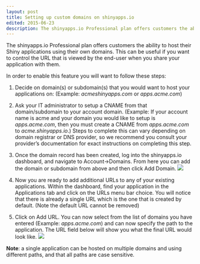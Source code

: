 ```yaml
---
layout: post
title: Setting up custom domains on shinyapps.io
edited: 2015-06-23
description: The shinyapps.io Professional plan offers customers the ability to host their Shiny applications using their own domains. This can be useful if you want to control the URL that is viewed by the end-user when you share your application with them.
---
```


The shinyapps.io Professional plan offers customers the ability to host their Shiny applications using their own domains. This can be useful if you want to control the URL that is viewed by the end-user when you share your application with them.

In order to enable this feature you will want to follow these steps:

1. Decide on domain(s) or subdomain(s) that you would want to host your applications on: (Example: _acmeshinyapps.com_ or _apps.acme.com_)

2. Ask your IT administrator to setup a CNAME from that domain/subdomain to your account domain. (Example: If your account name is acme and your domain you would like to setup is _apps.acme.com_, then you must create a CNAME from _apps.acme.com_ to _acme.shinyapps.io_.) Steps to complete this can vary depending on domain registrar or DNS provider, so we recommend you consult your provider’s documentation for exact instructions on completing this step.

3. Once the domain record has been created, log into the shinyapps.io dashboard, and navigate to Account->Domains. From here you can add the domain or subdomain from above and then click Add Domain.
![](/images/custom-domains-1.png)

4. Now you are ready to add additional URLs to any of your existing applications. Within the dashboard, find your application in the Applications tab and click on the URLs menu bar choice.  You will notice that there is already a single URL which is the one that is created by default. (Note the default URL cannot be removed)

5. Click on Add URL. You can now select from the list of domains you have entered (Example: _apps.acme.com_) and can now specify the path to the application. The URL field below will show you what the final URL would look like. 
![](/images/custom-domains-2.png)

**Note**: a single application can be hosted on multiple domains and using different paths, and that all paths are case sensitive.